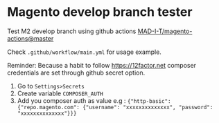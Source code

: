 # Magento develop branch tester

Test M2 develop branch using github actions [MAD-I-T/magento-actions@master](https://github.com/MAD-I-T/magento-actions)

Check `.github/workflow/main.yml` for usage example.

Reminder: 
Because a habit to follow https://12factor.net composer credentials are set through github secret option.

1. Go to `Settings>Secrets`
2. Create variable `COMPOSER_AUTH`
3. Add you composer auth as value e.g :
   `{"http-basic":{"repo.magento.com": {"username": "xxxxxxxxxxxxxx", "password": "xxxxxxxxxxxxxx"}}}`